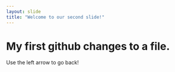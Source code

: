 ```yaml
---
layout: slide
title: "Welcome to our second slide!"
---
```

# My first github changes to a file.
Use the left arrow to go back!

